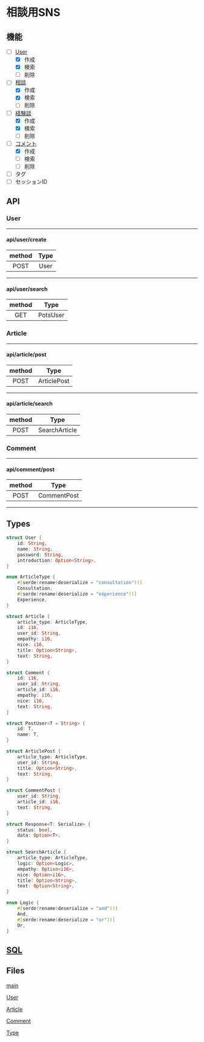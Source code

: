 # 相談用SNS

## 機能

- [ ] [User](#user)
  - [x] 作成
  - [x] 検索
  - [ ] 削除
- [ ] [相談](#article)
  - [x] 作成
  - [x] 検索
  - [ ] 削除
- [ ] [経験談](#article)
  - [x] 作成
  - [x] 検索
  - [ ] 削除
- [ ] [コメント](#comment)
  - [x] 作成
  - [ ] 検索
  - [ ] 削除
- [ ] タグ
- [ ] セッションID

## API

### User

---

#### api/user/create

|method|Type|
| :--: | :--: |
| POST | User|

---

#### api/user/search

|method|Type|
| :--: |:--:|
|GET|PotsUser|

### Article

---

#### api/article/post

|method|Type|
| :--: | :--: |
|POST| ArticlePost|

---

#### api/article/search

|method|Type|
| :--: |:--:|
|POST|SearchArticle|

### Comment

---

#### api/comment/post

|method|Type|
| :--: | :--: |
| POST | CommentPost|

---

## Types

``` rust
struct User {
    id: String,
    name: String,
    password: String,
    introduction: Option<String>,
}

enum ArticleType {
    #[serde(rename(deserialize = "consultation"))]
    Consultation,
    #[serde(rename(deserialize = "experience"))]
    Experience,
}

struct Article {
    article_type: ArticleType,
    id: i16,
    user_id: String,
    empathy: i16,
    nice: i16,
    title: Option<String>,
    text: String,
}

struct Comment {
    id: i16,
    user_id: String,
    article_id: i16,
    empathy: i16,
    nice: i16,
    text: String,
}

struct PostUser<T = String> {
    id: T,
    name: T,
}

struct ArticlePost {
    article_type: ArticleType,
    user_id: String,
    title: Option<String>,
    text: String,
}

struct CommentPost {
    user_id: String,
    article_id: i16,
    text: String,
}

struct Response<T: Serialize> {
    status: bool,
    data: Option<T>,
}

struct SearchArticle {
    article_type: ArticleType,
    logic: Option<Logic>,
    empathy: Option<i16>,
    nice: Option<i16>,
    title: Option<String>,
    text: Option<String>,
}

enum Logic {
    #[serde(rename(deserialize = "and"))]
    And,
    #[serde(rename(deserialize = "or"))]
    Or,
}
```

## [SQL](migrations/20240326061154_migrate.sql)

## Files

[main](src/main.rs)

[User](src/user.rs)

[Article](src/article.rs)

[Comment](src/comment.rs)

[Type](src/types.rs)

